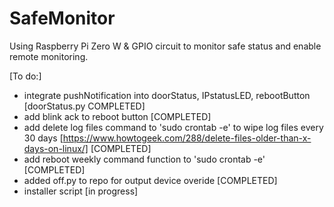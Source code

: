 # SafeMonitor
Using Raspberry Pi Zero W & GPIO circuit to monitor safe status and enable remote monitoring.

[To do:]
- integrate pushNotification into doorStatus, IPstatusLED, rebootButton [doorStatus.py COMPLETED]
- add blink ack to reboot button [COMPLETED]
- add delete log files command to 'sudo crontab -e' to wipe log files every 30 days [https://www.howtogeek.com/288/delete-files-older-than-x-days-on-linux/] [COMPLETED]
- add reboot weekly command function to 'sudo crontab -e' [COMPLETED]
- added off.py to repo for output device overide [COMPLETED]
- installer script [in progress]

